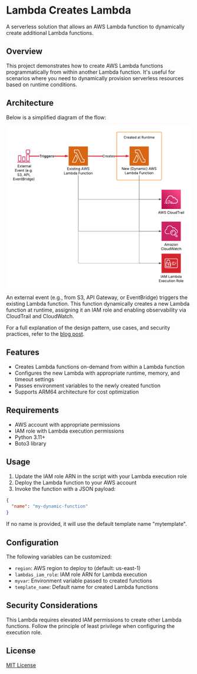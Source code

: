 # Lambda Creates Lambda

A serverless solution that allows an AWS Lambda function to dynamically create additional Lambda functions.

## Overview

This project demonstrates how to create AWS Lambda functions programmatically from within another Lambda function. It's useful for scenarios where you need to dynamically provision serverless resources based on runtime conditions.

## Architecture

Below is a simplified diagram of the flow:

![Dynamic Lambda Creation Flow](images/dynamic-lambda-flow.png)

An external event (e.g., from S3, API Gateway, or EventBridge) triggers the existing Lambda function. This function dynamically creates a new Lambda function at runtime, assigning it an IAM role and enabling observability via CloudTrail and CloudWatch.

For a full explanation of the design pattern, use cases, and security practices, refer to the [blog post](https://your-blog-link.com).

## Features

- Creates Lambda functions on-demand from within a Lambda function
- Configures the new Lambda with appropriate runtime, memory, and timeout settings
- Passes environment variables to the newly created function
- Supports ARM64 architecture for cost optimization

## Requirements

- AWS account with appropriate permissions
- IAM role with Lambda execution permissions
- Python 3.11+
- Boto3 library

## Usage

1. Update the IAM role ARN in the script with your Lambda execution role
2. Deploy the Lambda function to your AWS account
3. Invoke the function with a JSON payload:

```json
{
  "name": "my-dynamic-function"
}
```

If no name is provided, it will use the default template name "mytemplate".

## Configuration

The following variables can be customized:

- `region`: AWS region to deploy to (default: us-east-1)
- `lambdas_iam_role`: IAM role ARN for Lambda execution
- `myvar`: Environment variable passed to created functions
- `template_name`: Default name for created Lambda functions

## Security Considerations

This Lambda requires elevated IAM permissions to create other Lambda functions. Follow the principle of least privilege when configuring the execution role.

## License

[MIT License](LICENSE)
